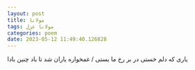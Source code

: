 ```yaml
---
layout: post
title: مولانا
tags: مولانا غزل
categories: poem
date: 2023-05-12 11:49:40.126828
---
```


یاری که دلم خستی در بر رخ ما بستی / غمخواره یاران شد تا باد چنین بادا